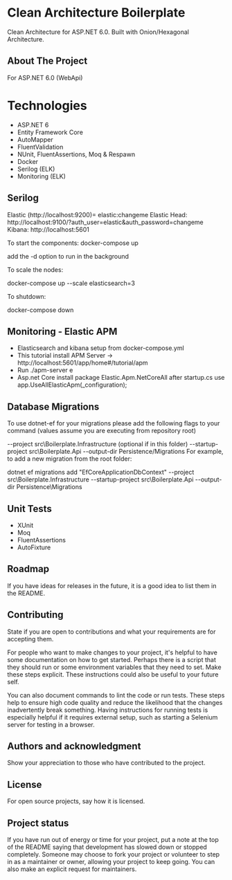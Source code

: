 # Clean Architecture Boilerplate

Clean Architecture for ASP.NET 6.0. Built with Onion/Hexagonal Architecture.

## About The Project

For ASP.NET 6.0 (WebApi)

# Technologies

- ASP.NET 6
- Entity Framework Core
- AutoMapper
- FluentValidation
- NUnit, FluentAssertions, Moq & Respawn
- Docker
- Serilog (ELK)
- Monitoring (ELK)

## Serilog

Elastic (http://localhost:9200)= elastic:changeme
Elastic Head: http://localhost:9100/?auth_user=elastic&auth_password=changeme
Kibana: http://localhost:5601

To start the components:
docker-compose up

add the -d option to run in the background

To scale the nodes:

docker-compose up --scale elasticsearch=3

To shutdown:

docker-compose down

## Monitoring - Elastic APM

- Elasticsearch and kibana setup from docker-compose.yml
- This tutorial install APM Server -> http://localhost:5601/app/home#/tutorial/apm
- Run ./apm-server e 
- Asp.net Core install package Elastic.Apm.NetCoreAll after startup.cs use app.UseAllElasticApm(_configuration); 

## Database Migrations

To use dotnet-ef for your migrations please add the following flags to your command (values assume you are executing from repository root)

--project src\Boilerplate.Infrastructure (optional if in this folder)
--startup-project src\Boilerplate.Api
--output-dir Persistence/Migrations
For example, to add a new migration from the root folder:

dotnet ef migrations add "EfCoreApplicationDbContext" --project src\Boilerplate.Infrastructure --startup-project src\Boilerplate.Api --output-dir Persistence\Migrations

## Unit Tests

- XUnit
- Moq
- FluentAssertions 
- AutoFixture

## Roadmap
If you have ideas for releases in the future, it is a good idea to list them in the README.

## Contributing
State if you are open to contributions and what your requirements are for accepting them.

For people who want to make changes to your project, it's helpful to have some documentation on how to get started. Perhaps there is a script that they should run or some environment variables that they need to set. Make these steps explicit. These instructions could also be useful to your future self.

You can also document commands to lint the code or run tests. These steps help to ensure high code quality and reduce the likelihood that the changes inadvertently break something. Having instructions for running tests is especially helpful if it requires external setup, such as starting a Selenium server for testing in a browser.

## Authors and acknowledgment
Show your appreciation to those who have contributed to the project.

## License
For open source projects, say how it is licensed.

## Project status
If you have run out of energy or time for your project, put a note at the top of the README saying that development has slowed down or stopped completely. Someone may choose to fork your project or volunteer to step in as a maintainer or owner, allowing your project to keep going. You can also make an explicit request for maintainers.

